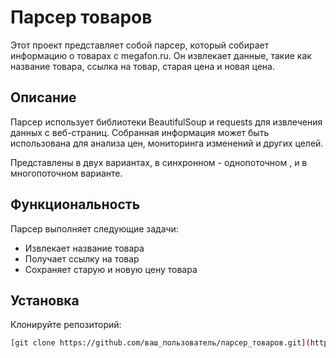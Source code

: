 # Парсер товаров

Этот проект представляет собой парсер, который собирает информацию о товарах с megafon.ru. Он извлекает данные, такие как название товара, ссылка на товар, старая цена и новая цена.

## Описание

Парсер использует библиотеки BeautifulSoup и requests для извлечения данных с веб-страниц. Собранная информация может быть использована для анализа цен, мониторинга изменений и других целей.

Представлены в двух вариантах, в синхронном - однопоточном , и в многопоточном варианте.

## Функциональность

Парсер выполняет следующие задачи:
- Извлекает название товара
- Получает ссылку на товар
- Сохраняет старую и новую цену товара

## Установка

Клонируйте репозиторий:
   ```bash
   [git clone https://github.com/ваш_пользователь/парсер_товаров.git](https://github.com/BulatKayrov/scraping_megafonShop.git)

